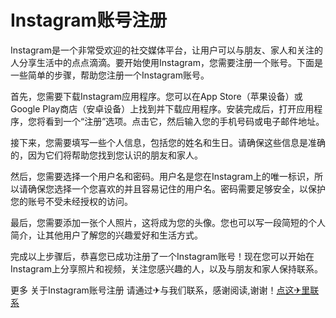 # Instagram账号注册

Instagram是一个非常受欢迎的社交媒体平台，让用户可以与朋友、家人和关注的人分享生活中的点点滴滴。要开始使用Instagram，您需要注册一个账号。下面是一些简单的步骤，帮助您注册一个Instagram账号。

首先，您需要下载Instagram应用程序。您可以在App Store（苹果设备）或Google Play商店（安卓设备）上找到并下载应用程序。安装完成后，打开应用程序，您将看到一个“注册”选项。点击它，然后输入您的手机号码或电子邮件地址。

接下来，您需要填写一些个人信息，包括您的姓名和生日。请确保这些信息是准确的，因为它们将帮助您找到您认识的朋友和家人。

然后，您需要选择一个用户名和密码。用户名是您在Instagram上的唯一标识，所以请确保您选择一个您喜欢的并且容易记住的用户名。密码需要足够安全，以保护您的账号不受未经授权的访问。

最后，您需要添加一张个人照片，这将成为您的头像。您也可以写一段简短的个人简介，让其他用户了解您的兴趣爱好和生活方式。

完成以上步骤后，恭喜您已成功注册了一个Instagram账号！现在您可以开始在Instagram上分享照片和视频，关注您感兴趣的人，以及与朋友和家人保持联系。

更多 关于Instagram账号注册 请通过✈与我们联系，感谢阅读,谢谢！[点这✈里联系](https://ss.k02.cc)